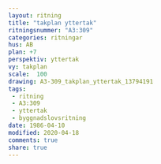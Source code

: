 ```yaml
---
layout: ritning
title: "takplan yttertak"
ritningsnummer: "A3:309"
categories: ritningar
hus: AB
plan: +7
perspektiv: yttertak
vy: takplan
scale:  100
drawing: A3-309_takplan_yttertak_13794191
tags:
 - ritning
 - A3:309
 - yttertak
 - byggnadslovsritning
date: 1986-04-10
modified: 2020-04-18
comments: true
share: true
---
```

